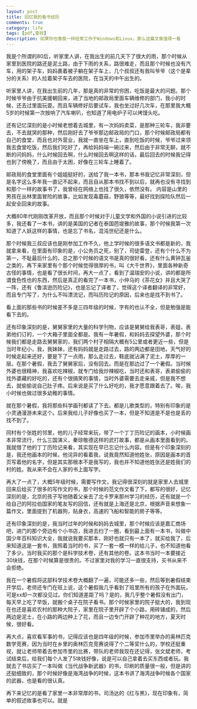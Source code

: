 ```yaml
---
layout: post
title: 回忆我的看书经历
comments: true
category: life
tags: [pdf,查找]
description: 如果你也像我一样经常工作于Windows和Linux，那么这篇文章值得一看
---
```


我是个所谓的80后，听家里人讲，在我出生的前几天下了很大的雨，那个时候从家里到医院的路还是泥土路，由于下雨的关系，路很难走，而且那个时候也没有汽车，用的架子车，妈妈裹着被子躺在架子车上，几个叔叔还有我叫爷爷（这个是辈分的关系）的人拉着架子车去的医院，在当天的中午出生的。

听家里人讲，在我出生前的几年，那是真的非常的穷困，吃饭是最大的问题。那个时候爷爷由于抗美援朝回来，进了当地的邮政局里面车辆维修的部门，我小的时候，还去过里面玩耍。而且车辆修好后要试车，我也坐过好几次车，在那里我大概5岁的时候第一次按响了汽车喇叭，也知道了用电炉子可以烤馒头吃。

还有记忆深刻的是小时候老想着去城里，有一次妈妈卖菜，是那种三轮车，我非要去，不去就哭的那种，然后刚好去了爷爷那边邮政局的门口，那个时候邮政局都有自己的食堂，而且也对外营业，我就一直坐在车上，直到吃饭的时候，爷爷过来领我去食堂吃饭，然后我们吃好了，再给妈妈端一碗过来，然后由于非常无聊，就不断的问妈妈，什么时候回去啊，什么时候回去啊这样的话，最后回去的时候我记得也到了傍晚了，而且由于太困，好像在三轮车上睡着了。

邮政局的食堂里面有个姐姐挺好的，送给了我一本书，那本书我记忆非常深刻，但是名字这么多年我一直记不起来，而且自从那本书找不到以后，就再也没有寻找到和那个一样的故事书了，我曾经在网络上也找了很久，依然没有。
内容是山里的男孩在丛林里面冒险的故事，比如发现毒蘑菇，野狼等等，最好找到探险队然后一起安全回来的故事。

大概80年代刚刚改革开放，而且那个时候对于儿童文学和外国的小说引进的比较多，我还看了一本书，讲的是美国的记者在泰国芭堤雅的故事，那个时候我第一次知道了人妖这样的事情，也是忘了书名，混沌世纪还是什么。

那个时候我三叔应该也是刚参加工作不久，他上学时候的很多语文书都是新的，我就拿来看，在里面有印象的是，小公务员之死，别了，司徒雷登，还有个什么不为第一，不耻最后什么的，总之那个时候的语文书是真的很好看，还有什么黄钟瓦釜之类的，再下来家里有个那个时候觉得很厚的书，叫《大千世界》，里面各种新奇古怪的事情，也是看了很长时间，再大一点了，看到了温瑞安的小说，讲的都是所谓食色性也的东西，然后是真正的看完了一本书，小仲马的《茶花女》并且大哭了一阵，还有《鲁滨逊历险记》，也是忘记了译者了，觉得这个译者翻译的非常好，而且专门写了，为什么不叫漂流记，而叫历险记的原因，后来也是找不到书了。

看上面的那些书的时候差不多是三四年级的时候，字有的也认不全，但是勉强是能看下去的。

还有印象深刻的是，舅舅家里的大量的科学刊物，应该是舅舅给我表哥，表姐，表弟他们订的，一个大箱子里面全都是。我有一年暑假，和妈妈去探望外婆，那个时候我们都是走路去舅舅家的，我们两个村子相隔大概有5公里或者更近一些，但是当时年纪小，我，我妹妹，还有妈妈就是走路过去，路的两边都是田地，天气好的时候走起来还好，要是下了一点雨，那么走过去，鞋底就沾满了泥土，厚厚的一层。在那个暑假，我去了舅舅家后，没有回去。而是在那边过了一个暑假。当时候外婆也很精神，我喜欢吃辣椒，就专门给我炒辣椒吃，当时还和表哥，表弟偷偷的找外婆藏的好吃的，还有个很搞笑的事情，当时外婆需要去走亲戚，但是我不想去，就偷偷说自己肚子疼。后来说是买了什么好吃的，我才愿意跟着去了。唉，我小时候也做过很多幼稚的事情。

就在那个暑假，我将那些科学画刊都读了下去。都是儿歌类型的，特别有印象的是小灵通漫游未来这个。后来我给儿子好像也买了一本，但是不知道是不是也是丢的找不到了。

同村有个张姓的邻里，他的儿子经常来玩，带了一个丁丁历险记的画本，小时候画本非常流行，什么三国演义，秦琼敬德这样的武打故事，都是从画本里面看到的。我就借了他的丁丁历险记来看，其实现在早已忘记什么内容。但是有个印象深刻的是，我还他画本的时候，他诧异的看着我，说我竟然知道他姓张，原因是画本的首页写着他的名字，但是其实那根本不是我写的，我也并不知道他姓张还是姓我们的村的姓。我从来不会在人家的书上面写字。

再大了一点了，大概5年级时候，需要写作文，我记得很深刻的就是家里人去城里回来后给买了很多的写作文的书，那个时候的范文作文看了下，都写的很好，记忆深刻的是，北京的孩子写他随着父亲去了北卡罗来那州学习的经历，还有就是一个给自己的阿拉伯国家的笔友写的回信，还有就是上海还是北京，根据声音来想象一篇作文，里面提到了机器狗，贴身衣，高速的飞船和智能的房子等等。

还有印象深刻的是，我当时过年的时候和妈妈去城里，那个时候应该是嘉汇商场吧，进门的那个旁边有个小书店，我进去扫了一圈，看到最上面有一本书，叫做中国少年百科知识大全，我就说我要买那本，刚好也就只有一本了，就买给我了，后来知道这是一套书，我照着当时的书，买了一套一模一样的给儿子，也不知道他看了多少。当时我买的那个是科学技术卷，还有其他的卷。这本书当时一本要接近30块钱，在那个时候算是很贵的。不过家里对我的学习一直很支持，买书从来不会拒绝。

我在一个暑假将这部科学技术卷大概翻了一遍，可能还多一些，然后等到暑假结束开学后，老师还专门在班上说，这个暑假我几乎看到了班里所有的孩子在外面玩，可是xx却一次都没见过。你们知道差距了吗？是的，我几乎整个暑假没有出门，每天早上吃了早饭，就搬个桌子在院子看书。那个时候家里的院子挺大的，我到现在也还是喜欢农村的那种大院子，家里在院子里开辟了个小路，用砖铺成的，然后两边是泥土，在小路的两边种上了花，而且一边专门开辟了种花的地方，夏天时候，很好看。

再大点，喜欢看军事的书，记得应该也是四年级的时候，参加市里举办的奥林匹克数学竞赛，因为当时在乡里的奥林匹克竞赛说得了个二等奖什么的，学校还挺重视，就让老师带着去参加市里的比赛，带队的老师我现在还记得，张文斌老师，考试结束后，给我们每个人发了5块钱好像，说是可以自己拿着去买东西或者玩。我就去了书店买了一本叫做《当代战争新武器》的书，印刷的质量很一般，但是讲的还挺细致的，那个时候好像是海湾战争的时候，这本书讲了海湾战争时候各个国家的武器，也是看的很认真。

再下来记忆的是看了家里一本非常厚的书，司汤达的《红与黑》，现在印象有，简单的叙述故事也可以。就是